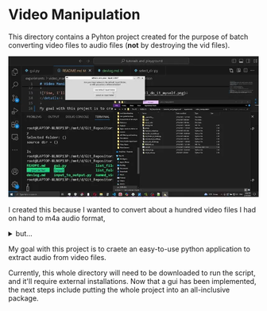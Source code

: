 # Video Manipulation

This directory contains a Pyhton project created for the purpose of batch converting video files to audio files (**not** by destroying the vid files).

![gui demonstration](../../img/vid_manip/gui%20demonstration.webp)

I created this because I wanted to convert about a hundred video files I had on hand to m4a audio format, <details>
<summary>but...</summary>


![why1a](../../img/vid_manip/monthly%20sub.PNG)

![why1b](../../img/vid_manip/one%20day%20trial.PNG)

![Fine, I'll do it myself](../../img/thanos_fine_ill_do_it_myself.png)
</details>

My goal with this project is to craete an easy-to-use python application to extract audio from video files.

Currently, this whole directory will need to be downloaded to run the script, and it'll require external installations. Now that a gui has been implemented, the next steps include putting the whole project into an all-inclusive package.
